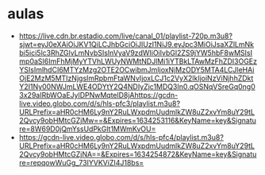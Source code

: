 # aulas
* https://live.cdn.br.estadio.com/live/canal_01/playlist-720p.m3u8?sjwt=eyJ0eXAiOiJKV1QiLCJhbGciOiJIUzI1NiJ9.eyJpc3MiOiJsaXZlLmNkbi5ici5lc3RhZGlvLmNvbSIsInVyaV9zdWIiOiIvbGl2ZS9jYW5hbF8wMSIsImp0aSI6ImFhMjMyYTVhLWUyNWMtNDJlMi1iYTBkLTAwMzFhZDI3OGEzYSIsImlhdCI6MTYzMzg2OTE2OCwibmJmIjoxNjMzODY5MTA4LCJleHAiOjE2MzM5MTIzNjgsImRpbmFtaWNvIjoxLCJ1c2VyX2lkIjoiNzViNjhhZDktY2I1Ny00NWJmLWE4ODYtY2Q4NDIyZjc1MDQ3In0.qOSNqVSreGq0ng03x29aIRbWOaEJylDPNwMqtelD8jAhttps://gcdn-live.video.globo.com/d/s/hls-pfc3/playlist.m3u8?URLPrefix=aHR0cHM6Ly9nY2RuLWxpdmUudmlkZW8uZ2xvYm8uY29tL2Qvcy9obHMtcGZjMw==&Expires=1634253116&KeyName=key&Signature=8W69D0jQmYssUdPkGlt1MWmKvOU=
* https://gcdn-live.video.globo.com/d/s/hls-pfc4/playlist.m3u8?URLPrefix=aHR0cHM6Ly9nY2RuLWxpdmUudmlkZW8uZ2xvYm8uY29tL2Qvcy9obHMtcGZjNA==&Expires=1634254872&KeyName=key&Signature=repqowWuGg_73IYVKViZI4J18bs=
